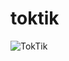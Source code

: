 # toktik

![TokTik](https://github.com/CATAAA233/toktik/assets/76543629/9a28a248-d541-4a9b-a7ab-b6a837158d1e)
 
